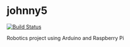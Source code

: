 # johnny5

[![Build Status](https://travis-ci.org/gavincabbage/johnny5.svg?branch=develop)](https://travis-ci.org/gavincabbage/johnny5)

Robotics project using Arduino and Raspberry Pi
